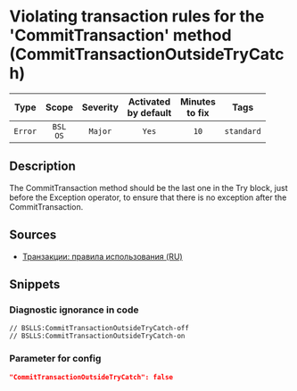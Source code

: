 # Violating transaction rules for the 'CommitTransaction' method (CommitTransactionOutsideTryCatch)

 |  Type   |        Scope        | Severity | Activated<br>by default | Minutes<br>to fix |    Tags    |
 |:-------:|:-------------------:|:--------:|:-----------------------------:|:-----------------------:|:----------:|
 | `Error` | `BSL`<br>`OS` | `Major`  |             `Yes`             |          `10`           | `standard` | 

<!-- Блоки выше заполняются автоматически, не трогать -->
## Description

The CommitTransaction method should be the last one in the Try block, just before the Exception operator, to ensure that there is no exception after the CommitTransaction.

## Sources

* [Транзакции: правила использования (RU)](https://its.1c.ru/db/v8std/content/783/hdoc/_top/)

## Snippets

<!-- Блоки ниже заполняются автоматически, не трогать -->
### Diagnostic ignorance in code

```bsl
// BSLLS:CommitTransactionOutsideTryCatch-off
// BSLLS:CommitTransactionOutsideTryCatch-on
```

### Parameter for config

```json
"CommitTransactionOutsideTryCatch": false
```
